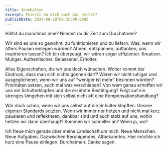 ```yaml
---
title: Innehalten
excerpt: Feierst du dich auch mal selbst?
publishDate: 2024-08-20T08:35:00.000Z
---
```

Hältst du manchmal inne? Nimmst du dir Zeit zum Durchatmen?

Wir sind es uns so gewohnt, zu funktionieren und zu liefern. Was, wenn wir öfters Pausen einlegen würden? Atmen, entspannen, auftanken, uns inspirieren lassen? Ich bin überzeugt, wir wären sogar effizienter. Kreativer. Mutiger. Authentischer. Gelassener. Erholter.

Alles Eigenschaften, die wir uns doch wünschen. Woher kommt der Eindruck, dass man sich nichts gönnen darf? Wären wir nicht ruhiger und ausgeglichener, wenn wir uns auf "weniger ist mehr" besinnen würden? Prioritäten setzen, auch mal was verschieben? Von wem genau erhoffen wir uns ein Schulterklopfen und die ersehnte Bestätigung? Folgt auf ein strenges Umgehen mit sich selbst nicht oft eine Kompensationshandlung?

Wär doch schön, wenn wir uns selbst auf die Schulter klopften. Unsere eigenen Standards setzten. Wenn wir immer nur hetzen und nicht mal kurz pausieren und reflektieren, dankbar sind und auch stolz auf uns, wohin hetzen wir dann überhaupt? Kommen wir schneller an? Wenn ja, wo?

Ich freue mich gerade über meine Landschaft um mich. Neue Menschen. Neue Aufgaben. Dazwischen Beruhigendes, Altbekanntes. Hier möchte ich kurz eine Pause einlegen. Durchatmen. Danke sagen.
